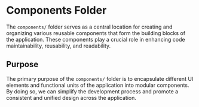 # Components Folder

The `components/` folder  serves as a central location for creating and organizing various reusable components that form the building blocks of the application. These components play a crucial role in enhancing code maintainability, reusability, and readability.

## Purpose

The primary purpose of the `components/` folder is to encapsulate different UI elements and functional units of the application into modular components. By doing so, we can simplify the development process and promote a consistent and unified design across the application.

